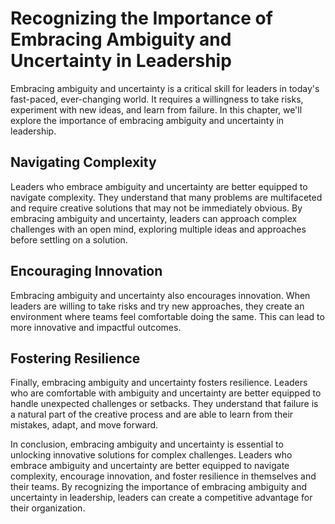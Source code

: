 # Recognizing the Importance of Embracing Ambiguity and Uncertainty in Leadership

Embracing ambiguity and uncertainty is a critical skill for leaders in today's fast-paced, ever-changing world. It requires a willingness to take risks, experiment with new ideas, and learn from failure. In this chapter, we'll explore the importance of embracing ambiguity and uncertainty in leadership.

Navigating Complexity
---------------------

Leaders who embrace ambiguity and uncertainty are better equipped to navigate complexity. They understand that many problems are multifaceted and require creative solutions that may not be immediately obvious. By embracing ambiguity and uncertainty, leaders can approach complex challenges with an open mind, exploring multiple ideas and approaches before settling on a solution.

Encouraging Innovation
----------------------

Embracing ambiguity and uncertainty also encourages innovation. When leaders are willing to take risks and try new approaches, they create an environment where teams feel comfortable doing the same. This can lead to more innovative and impactful outcomes.

Fostering Resilience
--------------------

Finally, embracing ambiguity and uncertainty fosters resilience. Leaders who are comfortable with ambiguity and uncertainty are better equipped to handle unexpected challenges or setbacks. They understand that failure is a natural part of the creative process and are able to learn from their mistakes, adapt, and move forward.

In conclusion, embracing ambiguity and uncertainty is essential to unlocking innovative solutions for complex challenges. Leaders who embrace ambiguity and uncertainty are better equipped to navigate complexity, encourage innovation, and foster resilience in themselves and their teams. By recognizing the importance of embracing ambiguity and uncertainty in leadership, leaders can create a competitive advantage for their organization.
